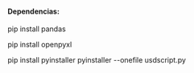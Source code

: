 #### Dependencias:

pip install pandas 

pip install openpyxl

pip install pyinstaller
    pyinstaller --onefile usdscript.py

